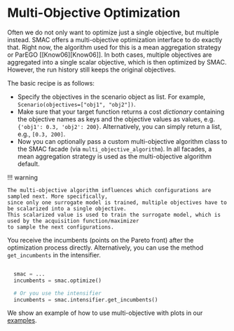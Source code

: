 # Multi-Objective Optimization

Often we do not only want to optimize just a single objective, but multiple instead. SMAC offers a multi-objective 
optimization interface to do exactly that. Right now, the algorithm used for this is a mean aggregation strategy or 
ParEGO [[Know06][Know06]]. In both cases, multiple objectives are aggregated into a single scalar objective, which is then 
optimized by SMAC. However, the run history still keeps the original objectives.


The basic recipe is as follows:

- Specify the objectives in the scenario object as list. For example, ``Scenario(objectives=["obj1", "obj2"])``.
- Make sure that your target function returns a cost *dictionary* containing the objective names as keys
  and the objective values as values, e.g. ``{'obj1': 0.3, 'obj2': 200}``. Alternatively, you can simply
  return a list, e.g., ``[0.3, 200]``.
- Now you can optionally pass a custom multi-objective algorithm class to the SMAC
  facade (via ``multi_objective_algorithm``). In all facades, a mean aggregation strategy is used as the 
  multi-objective algorithm default.


!!! warning

    The multi-objective algorithm influences which configurations are sampled next. More specifically, 
    since only one surrogate model is trained, multiple objectives have to be scalarized into a single objective.
    This scalarized value is used to train the surrogate model, which is used by the acquisition function/maximizer
    to sample the next configurations.  


You receive the incumbents (points on the Pareto front) after the optimization process directly. Alternatively, you can 
use the method ``get_incumbents`` in the intensifier.

```python

  smac = ...
  incumbents = smac.optimize()

  # Or you use the intensifier
  incumbents = smac.intensifier.get_incumbents()
```

We show an example of how to use multi-objective with plots in our [examples](../../examples/3%20Multi-Objective/1_schaffer).
